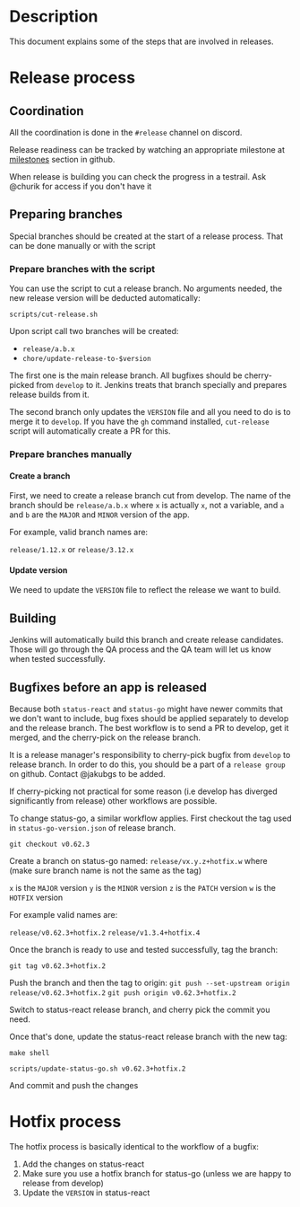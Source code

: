 # Description

This document explains some of the steps that are involved in releases.

# Release process

## Coordination

All the coordination is done in the `#release` channel on discord.

Release readiness can be tracked by watching an appropriate milestone at [milestones](https://github.com/status-im/status-react/milestones) section in github.

When release is building you can check the progress in a testrail. Ask @churik for access if you don't have it

## Preparing branches
Special branches should be created at the start of a release process. That can be done manually or with the script

### Prepare branches with the script

You can use the script to cut a release branch. No arguments needed, the new release version will be deducted automatically:

`scripts/cut-release.sh`

Upon script call two branches will be created:
- `release/a.b.x`
- `chore/update-release-to-$version`

The first one is the main release branch. All bugfixes should be cherry-picked from `develop` to it.  Jenkins treats that branch specially and prepares release builds from it. 

The second branch only updates the `VERSION` file and all you need to do is to merge it to `develop`. If you have the `gh` command installed, `cut-release` script will automatically create a PR for this.

### Prepare branches manually

#### Create a branch

First, we need to create a release branch cut from develop.
The name of the branch should be `release/a.b.x` where `x` is actually `x`, not a variable, and `a` and `b` are the `MAJOR` and `MINOR` version of the app.

For example, valid branch names are:

`release/1.12.x` or `release/3.12.x`

#### Update version

We need to update the `VERSION` file to reflect the release we want to build.


## Building 

Jenkins will automatically build this branch and create release candidates.
Those will go through the QA process and the QA team will let us know when
tested successfully.

## Bugfixes before an app is released

Because both `status-react` and `status-go` might have newer commits that we don't want to include, bug fixes should be applied separately to develop and the release branch.
The best workflow is to send a PR to develop, get it merged, and the cherry-pick on the
release branch.

It is a release manager's responsibility to cherry-pick bugfix from `develop` to release branch. In order to do this, you should be a part of a `release group` on github. Contact @jakubgs to be added.

If cherry-picking not practical for some reason (i.e develop has diverged significantly from release) 
other workflows are possible.

To change status-go, a similar workflow applies.
First checkout the tag used in `status-go-version.json` of release branch.

`git checkout v0.62.3`

Create a branch on status-go named: `release/vx.y.z+hotfix.w` where (make sure branch name is not the same as the tag)

`x` is the `MAJOR` version
`y` is the `MINOR` version
`z` is the `PATCH` version
`w` is the `HOTFIX` version

For example valid names are:

`release/v0.62.3+hotfix.2`
`release/v1.3.4+hotfix.4`

Once the branch is ready to use and tested successfully, tag the branch:

`git tag v0.62.3+hotfix.2` 

Push the branch and then the tag to origin:
`git push --set-upstream origin release/v0.62.3+hotfix.2`
`git push origin v0.62.3+hotfix.2`

Switch to status-react release branch, and cherry pick the commit you need.

Once that's done, update the status-react release branch with the new tag:

`make shell`

`scripts/update-status-go.sh v0.62.3+hotfix.2`

And commit and push the changes

# Hotfix process

The hotfix process is basically identical to the workflow of a bugfix:

1) Add the changes on status-react
2) Make sure you use a hotfix branch for status-go (unless we are happy to release from develop)
3) Update the `VERSION` in status-react
